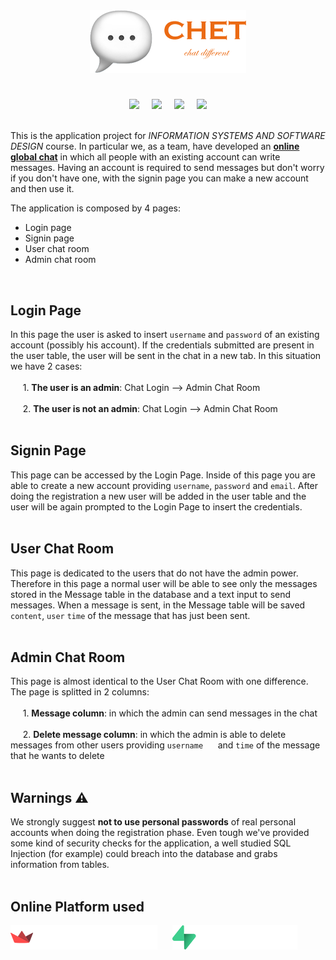 <div align="center">
  <img src="https://raw.githubusercontent.com/Fedrosauro/Images/main/Images/chat_logo.png"/>
  <h1></h1>
  <img src="https://img.shields.io/badge/status-active-brightgreen"/>&nbsp;&nbsp;&nbsp;&nbsp;
  <img src="https://img.shields.io/badge/firefox-fail-red?style=flat&logo=firefox"/>&nbsp;&nbsp;&nbsp;&nbsp;
  <img src="https://img.shields.io/badge/chrome-success-green?style=flat&logo=google-chrome"/>&nbsp;&nbsp;&nbsp;&nbsp;
  <img src="https://img.shields.io/badge/safari-fail-red?style=flat&logo=safari"/>
</div>
<br>

This is the application project for <i>INFORMATION SYSTEMS AND SOFTWARE DESIGN</i> course. In particular we, as a team, have developed an <b><u>online global chat</u></b> in which all people with an existing account can write messages. Having an account is required to send messages but don't worry if you don't have one, with the signin page you can make a new account and then use it.

The application is composed by 4 pages:
* Login page
* Signin page
* User chat room
* Admin chat room
<br>

<h2>Login Page</h2>
In this page the user is asked to insert <code>username</code> and <code>password</code> of an existing account (possibly his account). If the credentials submitted are present in the user table, the user will be sent in the chat in a new tab. In this situation we have 2 cases:<br><br>
&nbsp;&nbsp;&nbsp;&nbsp;&nbsp;1. <b>The user is an admin</b>: Chat Login ⟶ Admin Chat Room
<br><br>
&nbsp;&nbsp;&nbsp;&nbsp;&nbsp;2. <b>The user is not an admin</b>: Chat Login ⟶ Admin Chat Room
<br><br>

<h2>Signin Page</h2>
This page can be accessed by the Login Page. Inside of this page you are able to create a new account providing <code>username</code>, <code>password</code> and <code>email</code>. After doing the registration a new user will be added in the user table and the user will be again prompted to the Login Page to insert the credentials.
<br><br>

<h2>User Chat Room</h2>
This page is dedicated to the users that do not have the admin power. Therefore in this page a normal user will be able to see only the messages stored in the Message table in the database and a text input to send messages. When a message is sent, in the Message table will be saved <code>content</code>, <code>user</code> <code>time</code> of the message that has just been sent.
<br><br>

<h2>Admin Chat Room</h2>
This page is almost identical to the User Chat Room with one difference. The page is splitted in 2 columns:<br><br>
&nbsp;&nbsp;&nbsp;&nbsp;&nbsp;1. <b>Message column</b>: in which the admin can send messages in the chat
<br><br>
&nbsp;&nbsp;&nbsp;&nbsp;&nbsp;2. <b>Delete message column</b>: in which the admin is able to delete messages from other users providing <code>username</code> &nbsp;&nbsp;&nbsp;&nbsp;&nbsp;and <code>time</code> of the message that he wants to delete
<br><br>

<h2>Warnings ⚠️</h2>
We strongly suggest <b>not to use personal passwords</b> of real personal accounts when doing the registration phase. Even tough we've provided some kind of security checks for the application, a well studied SQL Injection (for example) could breach into the database and grabs information from tables.
<br><br>

<h2>Online Platform used</h2>
<p><a href="https://streamlit.io/cloud"><img src="https://github.com/Fedrosauro/Images/blob/main/Images/streamlit_cloud3.png"/></a>&nbsp;&nbsp;&nbsp;&nbsp;&nbsp;
<a href="https://supabase.com/"><img src="https://github.com/Fedrosauro/Images/blob/main/Images/supabase_test.png"/></a></p>
